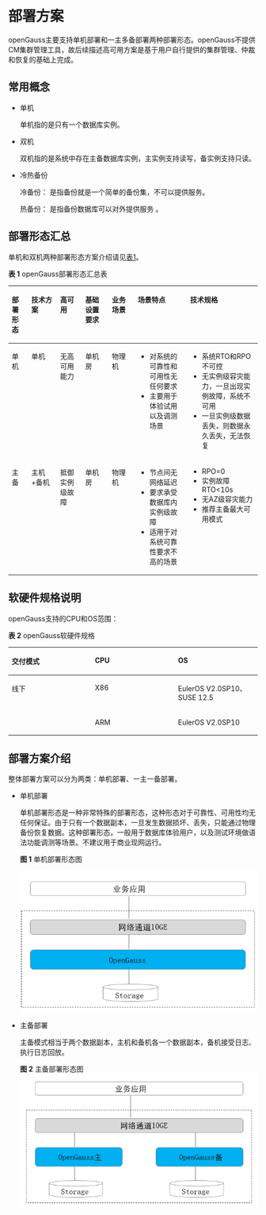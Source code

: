 # 部署方案<a name="ZH-CN_TOPIC_0289895652"></a>

openGauss主要支持单机部署和一主多备部署两种部署形态。openGauss不提供CM集群管理工具，故后续描述高可用方案是基于用户自行提供的集群管理、仲裁和恢复的基础上完成。

## 常用概念<a name="zh-cn_topic_0283139012_section27911144155312"></a>

-   单机

    单机指的是只有一个数据库实例。

-   双机

    双机指的是系统中存在主备数据库实例，主实例支持读写，备实例支持只读。

-   冷热备份

    冷备份： 是指备份就是一个简单的备份集，不可以提供服务。

    热备份： 是指备份数据库可以对外提供服务 。


## 部署形态汇总<a name="zh-cn_topic_0283139012_section906197544"></a>

单机和双机两种部署形态方案介绍请见[表1](#zh-cn_topic_0283139012_zh-cn_topic_0243295239_zh-cn_topic_0240782908_table138801827134510)。

**表 1**  openGauss部署形态汇总表

<a name="zh-cn_topic_0283139012_zh-cn_topic_0243295239_zh-cn_topic_0240782908_table138801827134510"></a>
<table><thead align="left"><tr id="zh-cn_topic_0283139012_zh-cn_topic_0243295239_zh-cn_topic_0240782908_row88806271452"><th class="cellrowborder" valign="top" width="7.830783078307831%" id="mcps1.2.8.1.1"><p id="zh-cn_topic_0283139012_zh-cn_topic_0243295239_zh-cn_topic_0240782908_p9880227184518"><a name="zh-cn_topic_0283139012_zh-cn_topic_0243295239_zh-cn_topic_0240782908_p9880227184518"></a><a name="zh-cn_topic_0283139012_zh-cn_topic_0243295239_zh-cn_topic_0240782908_p9880227184518"></a>部署形态</p>
</th>
<th class="cellrowborder" valign="top" width="11.561156115611562%" id="mcps1.2.8.1.2"><p id="zh-cn_topic_0283139012_zh-cn_topic_0243295239_zh-cn_topic_0240782908_p1388836114920"><a name="zh-cn_topic_0283139012_zh-cn_topic_0243295239_zh-cn_topic_0240782908_p1388836114920"></a><a name="zh-cn_topic_0283139012_zh-cn_topic_0243295239_zh-cn_topic_0240782908_p1388836114920"></a>技术方案</p>
</th>
<th class="cellrowborder" valign="top" width="10.051005100510052%" id="mcps1.2.8.1.3"><p id="zh-cn_topic_0283139012_zh-cn_topic_0243295239_zh-cn_topic_0240782908_p133131537114919"><a name="zh-cn_topic_0283139012_zh-cn_topic_0243295239_zh-cn_topic_0240782908_p133131537114919"></a><a name="zh-cn_topic_0283139012_zh-cn_topic_0243295239_zh-cn_topic_0240782908_p133131537114919"></a>高可用</p>
</th>
<th class="cellrowborder" valign="top" width="10.671067106710671%" id="mcps1.2.8.1.4"><p id="zh-cn_topic_0283139012_zh-cn_topic_0243295239_zh-cn_topic_0240782908_p6990111871915"><a name="zh-cn_topic_0283139012_zh-cn_topic_0243295239_zh-cn_topic_0240782908_p6990111871915"></a><a name="zh-cn_topic_0283139012_zh-cn_topic_0243295239_zh-cn_topic_0240782908_p6990111871915"></a>基础设置要求</p>
</th>
<th class="cellrowborder" valign="top" width="10.41104110411041%" id="mcps1.2.8.1.5"><p id="zh-cn_topic_0283139012_zh-cn_topic_0243295239_zh-cn_topic_0240782908_p103111337154915"><a name="zh-cn_topic_0283139012_zh-cn_topic_0243295239_zh-cn_topic_0240782908_p103111337154915"></a><a name="zh-cn_topic_0283139012_zh-cn_topic_0243295239_zh-cn_topic_0240782908_p103111337154915"></a>业务场景</p>
</th>
<th class="cellrowborder" valign="top" width="20.99209920992099%" id="mcps1.2.8.1.6"><p id="zh-cn_topic_0283139012_zh-cn_topic_0243295239_zh-cn_topic_0240782908_p7880132764518"><a name="zh-cn_topic_0283139012_zh-cn_topic_0243295239_zh-cn_topic_0240782908_p7880132764518"></a><a name="zh-cn_topic_0283139012_zh-cn_topic_0243295239_zh-cn_topic_0240782908_p7880132764518"></a>场景特点</p>
</th>
<th class="cellrowborder" valign="top" width="28.48284828482848%" id="mcps1.2.8.1.7"><p id="zh-cn_topic_0283139012_zh-cn_topic_0243295239_zh-cn_topic_0240782908_p1088012784511"><a name="zh-cn_topic_0283139012_zh-cn_topic_0243295239_zh-cn_topic_0240782908_p1088012784511"></a><a name="zh-cn_topic_0283139012_zh-cn_topic_0243295239_zh-cn_topic_0240782908_p1088012784511"></a>技术规格</p>
</th>
</tr>
</thead>
<tbody><tr id="zh-cn_topic_0283139012_zh-cn_topic_0243295239_zh-cn_topic_0240782908_row18811277455"><td class="cellrowborder" valign="top" width="7.830783078307831%" headers="mcps1.2.8.1.1 "><p id="zh-cn_topic_0283139012_zh-cn_topic_0243295239_zh-cn_topic_0240782908_p9881162744520"><a name="zh-cn_topic_0283139012_zh-cn_topic_0243295239_zh-cn_topic_0240782908_p9881162744520"></a><a name="zh-cn_topic_0283139012_zh-cn_topic_0243295239_zh-cn_topic_0240782908_p9881162744520"></a>单机</p>
</td>
<td class="cellrowborder" valign="top" width="11.561156115611562%" headers="mcps1.2.8.1.2 "><p id="zh-cn_topic_0283139012_zh-cn_topic_0243295239_zh-cn_topic_0240782908_p288192718457"><a name="zh-cn_topic_0283139012_zh-cn_topic_0243295239_zh-cn_topic_0240782908_p288192718457"></a><a name="zh-cn_topic_0283139012_zh-cn_topic_0243295239_zh-cn_topic_0240782908_p288192718457"></a>单机</p>
</td>
<td class="cellrowborder" valign="top" width="10.051005100510052%" headers="mcps1.2.8.1.3 "><p id="zh-cn_topic_0283139012_zh-cn_topic_0243295239_zh-cn_topic_0240782908_p17881172714513"><a name="zh-cn_topic_0283139012_zh-cn_topic_0243295239_zh-cn_topic_0240782908_p17881172714513"></a><a name="zh-cn_topic_0283139012_zh-cn_topic_0243295239_zh-cn_topic_0240782908_p17881172714513"></a>无高可用能力</p>
</td>
<td class="cellrowborder" valign="top" width="10.671067106710671%" headers="mcps1.2.8.1.4 "><p id="zh-cn_topic_0283139012_zh-cn_topic_0243295239_zh-cn_topic_0240782908_p1198919186193"><a name="zh-cn_topic_0283139012_zh-cn_topic_0243295239_zh-cn_topic_0240782908_p1198919186193"></a><a name="zh-cn_topic_0283139012_zh-cn_topic_0243295239_zh-cn_topic_0240782908_p1198919186193"></a>单机房</p>
</td>
<td class="cellrowborder" valign="top" width="10.41104110411041%" headers="mcps1.2.8.1.5 "><p id="zh-cn_topic_0283139012_zh-cn_topic_0243295239_zh-cn_topic_0240782908_p868019214187"><a name="zh-cn_topic_0283139012_zh-cn_topic_0243295239_zh-cn_topic_0240782908_p868019214187"></a><a name="zh-cn_topic_0283139012_zh-cn_topic_0243295239_zh-cn_topic_0240782908_p868019214187"></a>物理机</p>
</td>
<td class="cellrowborder" valign="top" width="20.99209920992099%" headers="mcps1.2.8.1.6 "><a name="zh-cn_topic_0283139012_zh-cn_topic_0243295239_zh-cn_topic_0240782908_ul61827011712"></a><a name="zh-cn_topic_0283139012_zh-cn_topic_0243295239_zh-cn_topic_0240782908_ul61827011712"></a><ul id="zh-cn_topic_0283139012_zh-cn_topic_0243295239_zh-cn_topic_0240782908_ul61827011712"><li>对系统的可靠性和可用性无任何要求</li><li>主要用于体验试用以及调测场景</li></ul>
</td>
<td class="cellrowborder" valign="top" width="28.48284828482848%" headers="mcps1.2.8.1.7 "><a name="zh-cn_topic_0283139012_zh-cn_topic_0243295239_zh-cn_topic_0240782908_ul83681420142312"></a><a name="zh-cn_topic_0283139012_zh-cn_topic_0243295239_zh-cn_topic_0240782908_ul83681420142312"></a><ul id="zh-cn_topic_0283139012_zh-cn_topic_0243295239_zh-cn_topic_0240782908_ul83681420142312"><li>系统RTO和RPO不可控</li><li>无实例级容灾能力，一旦出现实例故障，系统不可用</li><li>一旦实例级数据丢失，则数据永久丢失，无法恢复</li></ul>
</td>
</tr>
<tr id="zh-cn_topic_0283139012_zh-cn_topic_0243295239_zh-cn_topic_0240782908_row16881142774510"><td class="cellrowborder" valign="top" width="7.830783078307831%" headers="mcps1.2.8.1.1 "><p id="zh-cn_topic_0283139012_zh-cn_topic_0243295239_zh-cn_topic_0240782908_p8881192712456"><a name="zh-cn_topic_0283139012_zh-cn_topic_0243295239_zh-cn_topic_0240782908_p8881192712456"></a><a name="zh-cn_topic_0283139012_zh-cn_topic_0243295239_zh-cn_topic_0240782908_p8881192712456"></a>主备</p>
</td>
<td class="cellrowborder" valign="top" width="11.561156115611562%" headers="mcps1.2.8.1.2 "><p id="zh-cn_topic_0283139012_zh-cn_topic_0243295239_zh-cn_topic_0240782908_p488172764514"><a name="zh-cn_topic_0283139012_zh-cn_topic_0243295239_zh-cn_topic_0240782908_p488172764514"></a><a name="zh-cn_topic_0283139012_zh-cn_topic_0243295239_zh-cn_topic_0240782908_p488172764514"></a>主机+备机</p>
</td>
<td class="cellrowborder" valign="top" width="10.051005100510052%" headers="mcps1.2.8.1.3 "><p id="zh-cn_topic_0283139012_zh-cn_topic_0243295239_zh-cn_topic_0240782908_p888116276453"><a name="zh-cn_topic_0283139012_zh-cn_topic_0243295239_zh-cn_topic_0240782908_p888116276453"></a><a name="zh-cn_topic_0283139012_zh-cn_topic_0243295239_zh-cn_topic_0240782908_p888116276453"></a>抵御实例级故障</p>
</td>
<td class="cellrowborder" valign="top" width="10.671067106710671%" headers="mcps1.2.8.1.4 "><p id="zh-cn_topic_0283139012_zh-cn_topic_0243295239_zh-cn_topic_0240782908_p2988191815196"><a name="zh-cn_topic_0283139012_zh-cn_topic_0243295239_zh-cn_topic_0240782908_p2988191815196"></a><a name="zh-cn_topic_0283139012_zh-cn_topic_0243295239_zh-cn_topic_0240782908_p2988191815196"></a>单机房</p>
</td>
<td class="cellrowborder" valign="top" width="10.41104110411041%" headers="mcps1.2.8.1.5 "><p id="zh-cn_topic_0283139012_zh-cn_topic_0243295239_zh-cn_topic_0240782908_p12948205813196"><a name="zh-cn_topic_0283139012_zh-cn_topic_0243295239_zh-cn_topic_0240782908_p12948205813196"></a><a name="zh-cn_topic_0283139012_zh-cn_topic_0243295239_zh-cn_topic_0240782908_p12948205813196"></a>物理机</p>
</td>
<td class="cellrowborder" valign="top" width="20.99209920992099%" headers="mcps1.2.8.1.6 "><a name="zh-cn_topic_0283139012_zh-cn_topic_0243295239_zh-cn_topic_0240782908_ul617272701813"></a><a name="zh-cn_topic_0283139012_zh-cn_topic_0243295239_zh-cn_topic_0240782908_ul617272701813"></a><ul id="zh-cn_topic_0283139012_zh-cn_topic_0243295239_zh-cn_topic_0240782908_ul617272701813"><li>节点间无网络延迟</li><li>要求承受数据库内实例级故障</li><li>适用于对系统可靠性要求不高的场景</li></ul>
</td>
<td class="cellrowborder" valign="top" width="28.48284828482848%" headers="mcps1.2.8.1.7 "><a name="zh-cn_topic_0283139012_zh-cn_topic_0243295239_zh-cn_topic_0240782908_ul15571133112234"></a><a name="zh-cn_topic_0283139012_zh-cn_topic_0243295239_zh-cn_topic_0240782908_ul15571133112234"></a><ul id="zh-cn_topic_0283139012_zh-cn_topic_0243295239_zh-cn_topic_0240782908_ul15571133112234"><li>RPO=0</li><li>实例故障RTO&lt;10s</li><li>无AZ级容灾能力</li><li>推荐主备最大可用模式</li></ul>
</td>
</tr>
</tbody>
</table>

## 软硬件规格说明<a name="zh-cn_topic_0283139012_zh-cn_topic_0243295239_zh-cn_topic_0240782908_section9327172719508"></a>

openGauss支持的CPU和OS范围：

**表 2**  openGauss软硬件规格

<a name="zh-cn_topic_0283139012_zh-cn_topic_0243295239_zh-cn_topic_0240782908_table112131848163420"></a>
<table><thead align="left"><tr id="zh-cn_topic_0283139012_zh-cn_topic_0243295239_zh-cn_topic_0240782908_row1521418485347"><th class="cellrowborder" valign="top" width="33.33333333333333%" id="mcps1.2.4.1.1"><p id="zh-cn_topic_0283139012_zh-cn_topic_0243295239_zh-cn_topic_0240782908_p521474873420"><a name="zh-cn_topic_0283139012_zh-cn_topic_0243295239_zh-cn_topic_0240782908_p521474873420"></a><a name="zh-cn_topic_0283139012_zh-cn_topic_0243295239_zh-cn_topic_0240782908_p521474873420"></a>交付模式</p>
</th>
<th class="cellrowborder" valign="top" width="33.33333333333333%" id="mcps1.2.4.1.2"><p id="zh-cn_topic_0283139012_zh-cn_topic_0243295239_zh-cn_topic_0240782908_p182145480348"><a name="zh-cn_topic_0283139012_zh-cn_topic_0243295239_zh-cn_topic_0240782908_p182145480348"></a><a name="zh-cn_topic_0283139012_zh-cn_topic_0243295239_zh-cn_topic_0240782908_p182145480348"></a>CPU</p>
</th>
<th class="cellrowborder" valign="top" width="33.33333333333333%" id="mcps1.2.4.1.3"><p id="zh-cn_topic_0283139012_zh-cn_topic_0243295239_zh-cn_topic_0240782908_p1021415481346"><a name="zh-cn_topic_0283139012_zh-cn_topic_0243295239_zh-cn_topic_0240782908_p1021415481346"></a><a name="zh-cn_topic_0283139012_zh-cn_topic_0243295239_zh-cn_topic_0240782908_p1021415481346"></a>OS</p>
</th>
</tr>
</thead>
<tbody><tr id="zh-cn_topic_0283139012_zh-cn_topic_0243295239_zh-cn_topic_0240782908_row18214144823411"><td class="cellrowborder" rowspan="2" valign="top" width="33.33333333333333%" headers="mcps1.2.4.1.1 "><p id="zh-cn_topic_0283139012_zh-cn_topic_0243295239_zh-cn_topic_0240782908_p42141148193411"><a name="zh-cn_topic_0283139012_zh-cn_topic_0243295239_zh-cn_topic_0240782908_p42141148193411"></a><a name="zh-cn_topic_0283139012_zh-cn_topic_0243295239_zh-cn_topic_0240782908_p42141148193411"></a>线下</p>
</td>
<td class="cellrowborder" valign="top" width="33.33333333333333%" headers="mcps1.2.4.1.2 "><p id="zh-cn_topic_0283139012_zh-cn_topic_0243295239_zh-cn_topic_0240782908_p1214174883410"><a name="zh-cn_topic_0283139012_zh-cn_topic_0243295239_zh-cn_topic_0240782908_p1214174883410"></a><a name="zh-cn_topic_0283139012_zh-cn_topic_0243295239_zh-cn_topic_0240782908_p1214174883410"></a>X86</p>
</td>
<td class="cellrowborder" valign="top" width="33.33333333333333%" headers="mcps1.2.4.1.3 "><p id="p438431555610"><a name="p438431555610"></a><a name="p438431555610"></a>EulerOS V2.0SP10、SUSE 12.5</p>
</td>
</tr>
<tr id="zh-cn_topic_0283139012_zh-cn_topic_0243295239_zh-cn_topic_0240782908_row221414883410"><td class="cellrowborder" valign="top" headers="mcps1.2.4.1.1 "><p id="zh-cn_topic_0283139012_zh-cn_topic_0243295239_zh-cn_topic_0240782908_p11214164893414"><a name="zh-cn_topic_0283139012_zh-cn_topic_0243295239_zh-cn_topic_0240782908_p11214164893414"></a><a name="zh-cn_topic_0283139012_zh-cn_topic_0243295239_zh-cn_topic_0240782908_p11214164893414"></a>ARM</p>
</td>
<td class="cellrowborder" valign="top" headers="mcps1.2.4.1.2 "><p id="zh-cn_topic_0283139012_zh-cn_topic_0243295239_zh-cn_topic_0240782908_p6214348143417"><a name="zh-cn_topic_0283139012_zh-cn_topic_0243295239_zh-cn_topic_0240782908_p6214348143417"></a><a name="zh-cn_topic_0283139012_zh-cn_topic_0243295239_zh-cn_topic_0240782908_p6214348143417"></a>EulerOS V2.0SP10</p>
</td>
</tr>
</tbody>
</table>

## 部署方案介绍<a name="zh-cn_topic_0283139012_section185145125515"></a>

整体部署方案可以分为两类：单机部署、一主一备部署。

-   单机部署

    单机部署形态是一种非常特殊的部署形态，这种形态对于可靠性、可用性均无任何保证。由于只有一个数据副本，一旦发生数据损坏、丢失，只能通过物理备份恢复数据。这种部署形态，一般用于数据库体验用户，以及测试环境做语法功能调测等场景。不建议用于商业现网运行。

    **图 1**  单机部署形态图<a name="zh-cn_topic_0283139012_zh-cn_topic_0243295241_zh-cn_topic_0243253012_fig1128133574111"></a>  
    

    ![](figures/zh-cn_image_0289895654.png)

-   主备部署

    主备模式相当于两个数据副本，主机和备机各一个数据副本，备机接受日志、执行日志回放。

    **图 2**  主备部署形态图<a name="zh-cn_topic_0283139012_zh-cn_topic_0243295242_zh-cn_topic_0243253013_fig1843505845112"></a>  
    ![](figures/主备部署形态图.png "主备部署形态图")



